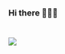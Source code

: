 ### Hi there 👋👋👋
<h1><img src="https://media.giphy.com/media/vTxWtmX2b0oH6/giphy.gif"></h1>

<!--
**RamziBach/RamziBach** is a ✨ _special_ ✨ repository because its `README.md` (this file) appears on your GitHub profile.

Here are some ideas to get you started:

- 🔭 I’m currently working on ...
- 🌱 I’m currently learning ...
- 👯 I’m looking to collaborate on ...
- 🤔 I’m looking for help with ...
- 💬 Ask me about ...
- 📫 How to reach me: ...
- 😄 Pronouns: ...
- ⚡ Fun fact: ...
-->
